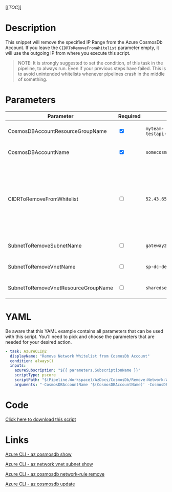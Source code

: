 [[_TOC_]]

# Description

This snippet will remove the specified IP Range from the Azure CosmosDb Account. If you leave the `CIDRToRemoveFromWhitelist` parameter empty, it will use the outgoing IP from where you execute this script.

> NOTE: It is strongly suggested to set the condition, of this task in the pipeline, to always run. Even if your previous steps have failed. This is to avoid unintended whitelists whenever pipelines crash in the middle of something.

# Parameters

| Parameter | Required | Example Value  | Description |
|----|----|----|----|
| CosmosDBAccountResourceGroupName    | <input type="checkbox" checked> | `myteam-testapi-$(Release.EnvironmentName)` | The name of the resource group the CosmosDb account resides in. |
| CosmosDBAccountName                 | <input type="checkbox" checked> | `somecosmosdb$(Release.EnvironmentName)`    | The name for the CosmosDb Account resource. |
| CIDRToRemoveFromWhitelist           | <input type="checkbox"> | `52.43.65.123/32` | The IP range, to remove the whitelist for, in [CIDR notation](https://en.wikipedia.org/wiki/Classless_Inter-Domain_Routing#CIDR_notation). Leave this field empty to use the outgoing IP from where you execute this script. NOTE: if you want to add a `/32`, make sure to omit the `/32` (for example: `123.123.123.123` instead of `123.123.123.123/32`). |
| SubnetToRemoveSubnetName            | <input type="checkbox"> | `gateway2-subnet` | The name of the subnet you want to remove from the whitelist.     |
| SubnetToRemoveVnetName              | <input type="checkbox">  | `sp-dc-dev-001-vnet` | The vnetname of the subnet you want to remove from the whitelist. |
| SubnetToRemoveVnetResourceGroupName | <input type="checkbox">  | `sharedservices-rg` | The VnetResourceGroupName your Vnet resides in.                   |


# YAML

Be aware that this YAML example contains all parameters that can be used with this script. You'll need to pick and choose the parameters that are needed for your desired action.

```yaml
- task: AzureCLI@2
  displayName: "Remove Network Whitelist from CosmosDb Account"
  condition: always()
  inputs:
    azureSubscription: "${{ parameters.SubscriptionName }}"
    scriptType: pscore
    scriptPath: "$(Pipeline.Workspace)/AzDocs/CosmosDb/Remove-Network-Whitelist-from-CosmosDb-Account.ps1"
    arguments: "-CosmosDBAccountName '$(CosmosDBAccountName)' -CosmosDBAccountResourceGroupName '$(CosmosDBAccountResourceGroupName)' -CIDRToRemoveFromWhitelist '$(CIDRToRemoveFromWhitelist)' -SubnetToRemoveSubnetName '$(SubnetToRemoveSubnetName)' -SubnetToRemoveVnetName '$(SubnetToRemoveVnetName)' -SubnetToRemoveVnetResourceGroupName '$(SubnetToRemoveVnetResourceGroupName)'"
```

# Code

[Click here to download this script](../../../../../src/CosmosDb/Remove-IP-Whitelist-from-CosmosDb-Account.ps1)

# Links

[Azure CLI - az cosmosdb show](https://docs.microsoft.com/en-us/cli/azure/cosmosdb?view=azure-cli-latest#az_cosmosdb_show)

[Azure CLI - az network vnet subnet show](https://docs.microsoft.com/en-us/cli/azure/network/vnet/subnet?view=azure-cli-latest#az_network_vnet_subnet_show)

[Azure CLI - az cosmosdb network-rule remove](https://docs.microsoft.com/en-us/cli/azure/cosmosdb/network-rule?view=azure-cli-latest#az_cosmosdb_network_rule_remove)

[Azure CLI - az cosmosdb update](https://docs.microsoft.com/en-us/cli/azure/cosmosdb?view=azure-cli-latest#az_cosmosdb_update)
